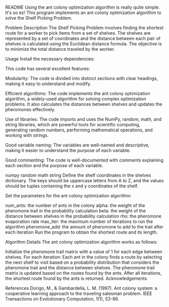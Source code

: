 README
Using the ant colony optimization algorithm is really quite simple. It's so ez!
This program implements an ant colony optimization algorithm to solve the Shelf Picking Problem.

Problem Description
The Shelf Picking Problem involves finding the shortest route for a worker to pick items from a set of shelves. The shelves are represented by a set of coordinates and the distance between each pair of shelves is calculated using the Euclidean distance formula. The objective is to minimize the total distance traveled by the worker.

Usage
Install the necessary dependencies:


This code has several excellent features:

Modularity: The code is divided into distinct sections with clear headings, making it easy to understand and modify.

Efficient algorithms: The code implements the ant colony optimization algorithm, a widely-used algorithm for solving complex optimization problems. It also calculates the distances between shelves and updates the pheromones effectively.

Use of libraries: The code imports and uses the NumPy, random, math, and string libraries, which are powerful tools for scientific computing, generating random numbers, performing mathematical operations, and working with strings.

Good variable naming: The variables are well-named and descriptive, making it easier to understand the purpose of each variable.

Good commenting: The code is well-documented with comments explaining each section and the purpose of each variable.

numpy
random
math
string
Define the shelf coordinates in the shelves dictionary. The keys should be uppercase letters from A to Z, and the values should be tuples containing the x and y coordinates of the shelf.

Set the parameters for the ant colony optimization algorithm:

num_ants: the number of ants in the colony
alpha: the weight of the pheromone trail in the probability calculation
beta: the weight of the distance between shelves in the probability calculation
rho: the pheromone evaporation rate
max_iter: the maximum number of iterations to run the algorithm
pheromone_add: the amount of pheromone to add to the trail after each iteration
Run the program to obtain the shortest route and its length.

Algorithm Details
The ant colony optimization algorithm works as follows:

Initialize the pheromone trail matrix with a value of 1 for each edge between shelves.
For each iteration:
Each ant in the colony finds a route by selecting the next shelf to visit based on a probability distribution that considers the pheromone trail and the distance between shelves.
The pheromone trail matrix is updated based on the routes found by the ants.
After all iterations, the shortest route found by the ants is returned.
Acknowledgements


References
Dorigo, M., & Gambardella, L. M. (1997). Ant colony system: a cooperative learning approach to the traveling salesman problem. IEEE Transactions on Evolutionary Computation, 1(1), 53-66.

